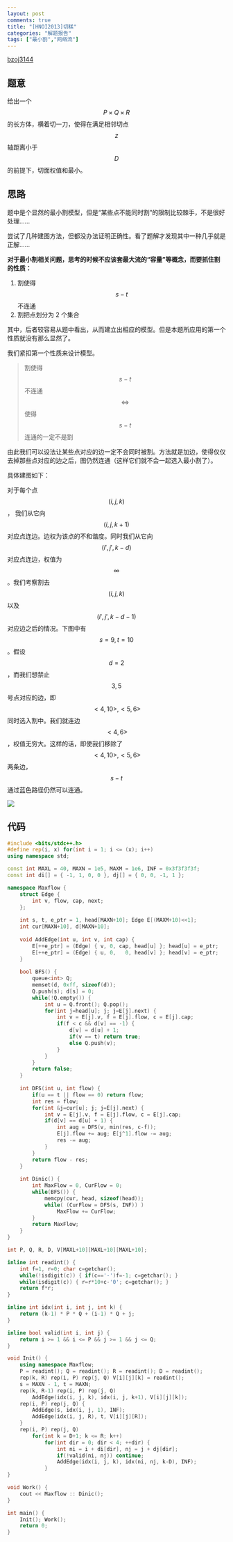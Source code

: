 ```yaml
---
layout: post
comments: true
title: "[HNOI2013]切糕"
categories: "解题报告"
tags: ["最小割","网络流"]
---
```


[bzoj3144][1]

## 题意

给出一个 $$P \times Q \times R$$ 的长方体，横着切一刀，使得在满足相邻切点 $$z$$ 轴距离小于 $$D$$ 的前提下，切面权值和最小。

## 思路

题中是个显然的最小割模型，但是“某些点不能同时割”的限制比较棘手，不是很好处理……

尝试了几种建图方法，但都没办法证明正确性。看了题解才发现其中一种几乎就是正解……

**对于最小割相关问题，思考的时候不应该套最大流的“容量”等概念，而要抓住割的性质：**

1. 割使得 $$s-t$$ 不连通
2. 割把点划分为 2 个集合

其中，后者较容易从题中看出，从而建立出相应的模型。但是本题所应用的第一个性质就没有那么显然了。

我们紧扣第一个性质来设计模型。

> 割使得 $$s-t​$$ 不连通 $$\Leftrightarrow​$$ 使得 $$s-t​$$ 连通的一定不是割

由此我们可以设法让某些点对应的边一定不会同时被割。方法就是加边，使得仅仅去掉那些点对应的边之后，图仍然连通（这样它们就不会一起选入最小割了）。

具体建图如下：

对于每个点 $$(i, j, k)$$， 我们从它向 $$(i, j, k+1)$$ 对应点连边。边权为该点的不和谐度。同时我们从它向 $$(i', j' ,k-d)$$ 对应点连边，权值为 $$\infty$$ 。我们考察割去 $$(i, j, k)$$ 以及 $$(i',j',k-d-1)$$ 对应边之后的情况。下图中有 $$s=9, t=10$$。假设 $$d=2$$ ，而我们想禁止 $$3,5$$ 号点对应的边，即 $$<4,10>,<5,6>$$ 同时选入割中。我们就连边 $$<4, 6>$$ ，权值无穷大。这样的话，即使我们移除了 $$<4,10>, <5,6>$$ 两条边，$$s-t$$ 通过蓝色路径仍然可以连通。

![](/img/cake.png)

## 代码

```cpp
#include <bits/stdc++.h>
#define rep(i, x) for(int i = 1; i <= (x); i++)
using namespace std;

const int MAXL = 40, MAXN = 1e5, MAXM = 1e6, INF = 0x3f3f3f3f;
const int di[] = { -1, 1, 0, 0 }, dj[] = { 0, 0, -1, 1 };

namespace Maxflow {
	struct Edge {
		int v, flow, cap, next;
	};
	
	int s, t, e_ptr = 1, head[MAXN+10]; Edge E[(MAXM+10)<<1];
	int cur[MAXN+10], d[MAXN+10];
	
	void AddEdge(int u, int v, int cap) {
		E[++e_ptr] = (Edge) { v, 0, cap, head[u] }; head[u] = e_ptr;
		E[++e_ptr] = (Edge) { u, 0,   0, head[v] }; head[v] = e_ptr;
	}
	
	bool BFS() {
		queue<int> Q;
		memset(d, 0xff, sizeof(d));
		Q.push(s); d[s] = 0;
		while(!Q.empty()) {
			int u = Q.front(); Q.pop();
			for(int j=head[u]; j; j=E[j].next) {
				int v = E[j].v, f = E[j].flow, c = E[j].cap;
				if(f < c && d[v] == -1) {
					d[v] = d[u] + 1;
					if(v == t) return true;
					else Q.push(v);
				}
			}
		}
		return false;
	}
	
	int DFS(int u, int flow) {
		if(u == t || flow == 0) return flow;
		int res = flow;
		for(int &j=cur[u]; j; j=E[j].next) {	
			int v = E[j].v, f = E[j].flow, c = E[j].cap;
			if(d[v] == d[u] + 1) {
				int aug = DFS(v, min(res, c-f));
				E[j].flow += aug; E[j^1].flow -= aug;
				res -= aug;
			}
		}
		return flow - res;
	}
	
	int Dinic() {
		int MaxFlow = 0, CurFlow = 0;
		while(BFS()) {
			memcpy(cur, head, sizeof(head));
			while( (CurFlow = DFS(s, INF)) )
				MaxFlow += CurFlow;
		}
		return MaxFlow;
	}
}

int P, Q, R, D, V[MAXL+10][MAXL+10][MAXL+10];

inline int readint() {
	int f=1, r=0; char c=getchar();
	while(!isdigit(c)) { if(c=='-')f=-1; c=getchar(); }
	while(isdigit(c)) { r=r*10+c-'0'; c=getchar(); }
	return f*r;
}

inline int idx(int i, int j, int k) {
	return (k-1) * P * Q + (i-1) * Q + j;
}

inline bool valid(int i, int j) {
	return i >= 1 && i <= P && j >= 1 && j <= Q;
}

void Init() {
	using namespace Maxflow;
	P = readint(); Q = readint(); R = readint(); D = readint();
	rep(k, R) rep(i, P) rep(j, Q) V[i][j][k] = readint();
	s = MAXN - 1, t = MAXN;
	rep(k, R-1) rep(i, P) rep(j, Q)
		AddEdge(idx(i, j, k), idx(i, j, k+1), V[i][j][k]);
	rep(i, P) rep(j, Q) {
		AddEdge(s, idx(i, j, 1), INF);
		AddEdge(idx(i, j, R), t, V[i][j][R]);
	}
	rep(i, P) rep(j, Q) 
		for(int k = D+1; k <= R; k++) 
			for(int dir = 0; dir < 4; ++dir) {
				int ni = i + di[dir], nj = j + dj[dir];
				if(!valid(ni, nj)) continue;
				AddEdge(idx(i, j, k), idx(ni, nj, k-D), INF);
			}
}

void Work() {
	cout << Maxflow :: Dinic();
}

int main() {
	Init(); Work();
	return 0;
}
```







[1]: http://www.lydsy.com/JudgeOnline/problem.php?id=3144